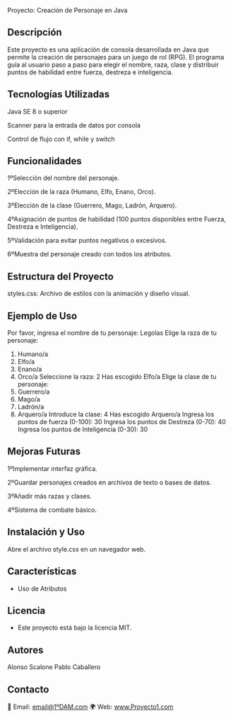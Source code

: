 Proyecto: Creación de Personaje en Java

## Descripción
Este proyecto es una aplicación de consola desarrollada en Java que permite la creación de personajes para un juego de rol (RPG).
El programa guía al usuario paso a paso para elegir el nombre, raza, clase y distribuir puntos de habilidad entre fuerza, destreza e inteligencia.

## Tecnologías Utilizadas

Java SE 8 o superior

Scanner para la entrada de datos por consola

Control de flujo con if, while y switch

## Funcionalidades

1ºSelección del nombre del personaje.

2ºElección de la raza (Humano, Elfo, Enano, Orco).

3ºElección de la clase (Guerrero, Mago, Ladrón, Arquero).

4ºAsignación de puntos de habilidad (100 puntos disponibles entre Fuerza, Destreza e Inteligencia).

5ºValidación para evitar puntos negativos o excesivos.

6ºMuestra del personaje creado con todos los atributos.

## Estructura del Proyecto

styles.css: Archivo de estilos con la animación y diseño visual.

## Ejemplo de Uso

Por favor, ingresa el nombre de tu personaje: Legolas
Elige la raza de tu personaje:
1. Humano/a
2. Elfo/a
3. Enano/a
4. Orco/a
Seleccione la raza: 2
Has escogido Elfo/a
Elige la clase de tu personaje:
1. Guerrero/a
2. Mago/a
3. Ladrón/a
4. Arquero/a
Introduce la clase: 4
Has escogido Arquero/a
Ingresa los puntos de fuerza (0-100): 30
Ingresa los puntos de Destreza (0-70): 40
Ingresa los puntos de Inteligencia (0-30): 30

## Mejoras Futuras

1ºImplementar interfaz gráfica.

2ºGuardar personajes creados en archivos de texto o bases de datos.

3ºAñadir más razas y clases.

4ºSistema de combate básico.

## Instalación y Uso

Abre el archivo style.css en un navegador web.

## Características

- Uso de Atributos

## Licencia
- Este proyecto está bajo la licencia MIT.

## Autores
Alonso Scalone 
Pablo Caballero

## Contacto

📧 Email: email@1ºDAM.com 
🌍 Web: www.Proyecto1.com

